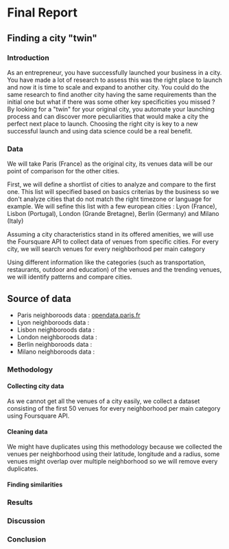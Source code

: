 # Final Report

## Finding a city "twin"

### Introduction

As an entrepreneur, you have successfully launched your business in a city. You have made a lot of research to assess this was the right place to launch and now it is time to scale and expand to another city. 
You could do the same research to find another city having the same requirements than the initial one but what if there was some other key specificities you missed ?
By looking for a "twin" for your original city, you automate your launching process and can discover more peculiarities that would make a city the perfect next place to launch.
Choosing the right city is key to a new successful launch and using data science could be a real benefit.

### Data

We will take Paris (France) as the original city, its venues data will be our point of comparison for the other cities.

First, we will define a shortlist of cities to analyze and compare to the first one. This list will specified based on basics criterias by the business so we don't analyze cities that do not match the right timezone or language for example. We will sefine this list with a few european cities : Lyon (France), Lisbon (Portugal), London (Grande Bretagne), Berlin (Germany) and Milano (Italy)

Assuming a city characteristics stand in its offered amenities, we will use the Foursquare API to collect data of venues from specific cities.
For every city, we will search venues for every neighborhood per main category

Using different information like the categories (such as transportation, restaurants, outdoor and education) of the venues and the trending venues, we will identify patterns and compare cities.

## Source of data

* Paris neighboroods data : [opendata.paris.fr](https://opendata.paris.fr/explore/dataset/arrondissements/export/?location=12,48.85889,2.34692&basemap=jawg.streets&dataChart=eyJxdWVyaWVzIjpbeyJjb25maWciOnsiZGF0YXNldCI6ImFycm9uZGlzc2VtZW50cyIsIm9wdGlvbnMiOnt9fSwiY2hhcnRzIjpbeyJhbGlnbk1vbnRoIjp0cnVlLCJ0eXBlIjoiY29sdW1uIiwiZnVuYyI6IkFWRyIsInlBeGlzIjoibl9zcV9hciIsInNjaWVudGlmaWNEaXNwbGF5Ijp0cnVlLCJjb2xvciI6IiMwMDMzNjYifV0sInhBeGlzIjoibl9zcV9hciIsIm1heHBvaW50cyI6NTAsInNvcnQiOiIifV0sInRpbWVzY2FsZSI6IiIsImRpc3BsYXlMZWdlbmQiOnRydWUsImFsaWduTW9udGgiOnRydWV9)
* Lyon neighboroods data :
* Lisbon neighboroods data :
* London neighboroods data :
* Berlin neighboroods data :
* Milano neighboroods data :

### Methodology

#### Collecting city data
As we cannot get all the venues of a city easily, we collect a dataset consisting of the first 50 venues for every neighborhood per main category using Foursquare API. 

#### Cleaning data
We might have duplicates using this methodology because we collected the venues per neighborhood using their latitude, longitude and a radius, some venues might overlap over multiple neighborhood so we will remove every duplicates.

#### Finding similarities

### Results

### Discussion

### Conclusion
